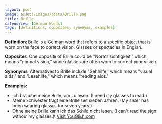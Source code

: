 ```yaml
---
layout: post
image: assets/images/posts/Brille.png
title: Brille
categories: [German Words]
tags: [definitions, opposites, synonyms, examples]
---
```


**Definition:** Brille is a German word that refers to a specific object that is worn on the face to correct vision. Glasses or spectacles in English.

**Opposites:** One opposite of Brille could be "Normalsichtigkeit," which means "normal vision," since glasses are often worn to correct poor vision.

**Synonyms:** Alternatives to Brille include "Sehhilfe," which means "visual aids," and "Lesehilfe," which means "reading aids."

**Examples:**

- Ich brauche meine Brille, um zu lesen. (I need my glasses to read.)
- Meine Schwester trägt eine Brille seit sieben Jahren. (My sister has been wearing glasses for seven years.)
- Ohne meine Brille kann ich das Schild nicht lesen. (I can't read the sign without my glasses.)\ <a id="yg-widget-0" class="youglish-widget" data-query="Brille" data-lang="german" data-components="8412" data-auto-start="0" data-bkg-color="theme_light" data-title="How%20to%20pronounce%20Brille%20in%20German"  rel="nofollow" href="https://youglish.com">Visit YouGlish.com</a><script async src="https://youglish.com/public/emb/widget.js" charset="utf-8"></script>